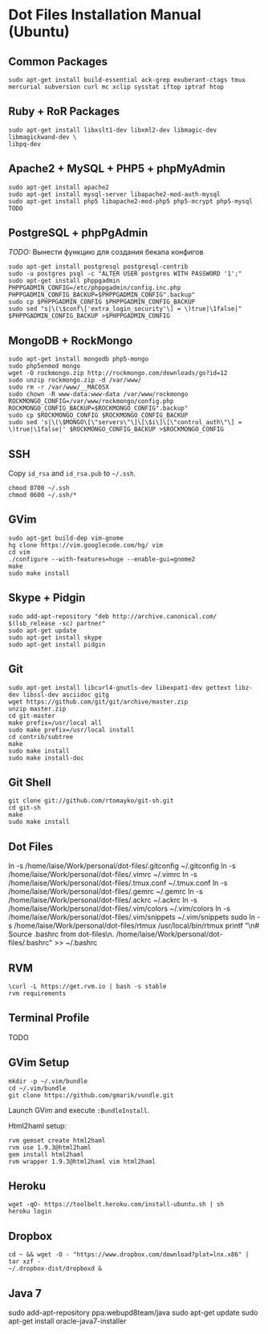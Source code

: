 # Dot Files Installation Manual (Ubuntu)

## Common Packages
```
sudo apt-get install build-essential ack-grep exuberant-ctags tmux mercurial subversion curl mc xclip sysstat iftop iptraf htop
```

## Ruby + RoR Packages
```
sudo apt-get install libxslt1-dev libxml2-dev libmagic-dev libmagickwand-dev \
libpq-dev
```

## Apache2 + MySQL + PHP5 + phpMyAdmin
```
sudo apt-get install apache2
sudo apt-get install mysql-server libapache2-mod-auth-mysql
sudo apt-get install php5 libapache2-mod-php5 php5-mcrypt php5-mysql
TODO
```

## PostgreSQL + phpPgAdmin

*TODO:*
Вынести функцию для создания бекапа конфигов

```
sudo apt-get install postgresql postgresql-contrib
sudo -u postgres psql -c "ALTER USER postgres WITH PASSWORD '1';"
sudo apt-get install phppgadmin
PHPPGADMIN_CONFIG=/etc/phppgadmin/config.inc.php
PHPPGADMIN_CONFIG_BACKUP=$PHPPGADMIN_CONFIG".backup"
sudo cp $PHPPGADMIN_CONFIG $PHPPGADMIN_CONFIG_BACKUP
sudo sed "s|\(\$conf\['extra_login_security'\] = \)true|\1false|" $PHPPGADMIN_CONFIG_BACKUP >$PHPPGADMIN_CONFIG
```

## MongoDB + RockMongo
```
sudo apt-get install mongodb php5-mongo
sudo php5enmod mongo
wget -O rockmongo.zip http://rockmongo.com/downloads/go?id=12
sudo unzip rockmongo.zip -d /var/www/
sudo rm -r /var/www/__MACOSX
sudo chown -R www-data:www-data /var/www/rockmongo
ROCKMONGO_CONFIG=/var/www/rockmongo/config.php
ROCKMONGO_CONFIG_BACKUP=$ROCKMONGO_CONFIG".backup"
sudo cp $ROCKMONGO_CONFIG $ROCKMONGO_CONFIG_BACKUP
sudo sed 's|\(\$MONGO\[\"servers\"\]\[\$i\]\[\"control_auth\"\] = \)true|\1false|' $ROCKMONGO_CONFIG_BACKUP >$ROCKMONGO_CONFIG
```

## SSH
Copy `id_rsa` and `id_rsa.pub` to `~/.ssh`.
```
chmod 0700 ~/.ssh
chmod 0600 ~/.ssh/*
```

## GVim
```
sudo apt-get build-dep vim-gnome
hg clone https://vim.googlecode.com/hg/ vim
cd vim
./configure --with-features=huge --enable-gui=gnome2
make
sudo make install
```

## Skype + Pidgin
```
sudo add-apt-repository "deb http://archive.canonical.com/ $(lsb_release -sc) partner"
sudo apt-get update
sudo apt-get install skype
sudo apt-get install pidgin
```

## Git
```
sudo apt-get install libcurl4-gnutls-dev libexpat1-dev gettext libz-dev libssl-dev asciidoc gitg
wget https://github.com/git/git/archive/master.zip
unzip master.zip
cd git-master
make prefix=/usr/local all
sudo make prefix=/usr/local install
cd contrib/subtree
make
sudo make install
sudo make install-doc
```

## Git Shell
```
git clone git://github.com/rtomayko/git-sh.git
cd git-sh
make
sudo make install
```

## Dot Files
ln -s /home/laise/Work/personal/dot-files/.gitconfig ~/.gitconfig
ln -s /home/laise/Work/personal/dot-files/.vimrc ~/.vimrc
ln -s /home/laise/Work/personal/dot-files/.tmux.conf ~/.tmux.conf
ln -s /home/laise/Work/personal/dot-files/.gemrc ~/.gemrc
ln -s /home/laise/Work/personal/dot-files/.ackrc ~/.ackrc
ln -s /home/laise/Work/personal/dot-files/.vim/colors ~/.vim/colors
ln -s /home/laise/Work/personal/dot-files/.vim/snippets ~/.vim/snippets
sudo ln -s /home/laise/Work/personal/dot-files/rtmux /usr/local/bin/rtmux
printf "\n# Source .bashrc from dot-files\n. /home/laise/Work/personal/dot-files/.bashrc" >> ~/.bashrc

## RVM
```
\curl -L https://get.rvm.io | bash -s stable
rvm requirements
```

## Terminal Profile
TODO

## GVim Setup
```
mkdir -p ~/.vim/bundle
cd ~/.vim/bundle
git clone https://github.com/gmarik/vundle.git
```
Launch GVim and execute `:BundleInstall`.

Html2haml setup:
```
rvm gemset create html2haml
rvm use 1.9.3@html2haml
gem install html2haml
rvm wrapper 1.9.3@html2haml vim html2haml
```

## Heroku
```
wget -qO- https://toolbelt.heroku.com/install-ubuntu.sh | sh
heroku login
```

## Dropbox
```
cd ~ && wget -O - "https://www.dropbox.com/download?plat=lnx.x86" | tar xzf -
~/.dropbox-dist/dropboxd &
```

## Java 7
sudo add-apt-repository ppa:webupd8team/java
sudo apt-get update
sudo apt-get install oracle-java7-installer
